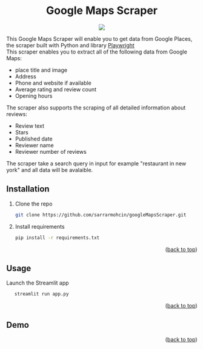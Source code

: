<div id="top"></div>
<div align="center">
  <h1 align="center">Google Maps Scraper</h1>
  <img src="https://cdn.hackernoon.com/images/-4ya3q6y.png">
</div>

This Google Maps Scraper will enable you to get data from Google Places, the scraper built with Python and library  <a href="https://playwright.dev">Playwright</a>
  <br>
This scraper enables you to extract all of the following data from Google Maps:
- place title and image
- Address
- Phone and website if available
- Average rating and review count
- Opening hours


The scraper also supports the scraping of all detailed information about reviews:
- Review text
- Stars
- Published date
- Reviewer name
- Reviewer number of reviews

The scraper take a search query in input for example "restaurant in new york" and all data will be avalaible.

<!-- GETTING STARTED -->
## Installation

1. Clone the repo
   ```sh
   git clone https://github.com/sarrarmohcin/googleMapsScraper.git
   ```
2. Install requirements
   ```sh
   pip install -r requirements.txt
   ```

<p align="right">(<a href="#top">back to top</a>)</p>

<!-- USAGE EXAMPLES -->
## Usage

Launch the Streamlit app
  ```sh
     streamlit run app.py
  ```

<p align="right">(<a href="#top">back to top</a>)</p>

<!-- USAGE EXAMPLES -->
## Demo


<p align="right">(<a href="#top">back to top</a>)</p>

